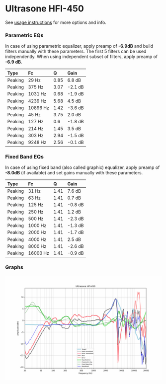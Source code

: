 # Ultrasone HFI-450
See [usage instructions](https://github.com/jaakkopasanen/AutoEq#usage) for more options and info.

### Parametric EQs
In case of using parametric equalizer, apply preamp of **-6.9dB** and build filters manually
with these parameters. The first 5 filters can be used independently.
When using independent subset of filters, apply preamp of **-6.9 dB**.

| Type    | Fc       |    Q | Gain    |
|:--------|:---------|:-----|:--------|
| Peaking | 29 Hz    | 0.85 | 6.8 dB  |
| Peaking | 375 Hz   | 3.07 | -2.1 dB |
| Peaking | 1031 Hz  | 0.68 | -1.9 dB |
| Peaking | 4239 Hz  | 5.68 | 4.5 dB  |
| Peaking | 10896 Hz | 1.42 | -3.6 dB |
| Peaking | 45 Hz    | 3.75 | 2.0 dB  |
| Peaking | 127 Hz   | 0.6  | -1.8 dB |
| Peaking | 214 Hz   | 1.45 | 3.5 dB  |
| Peaking | 303 Hz   | 2.94 | -1.5 dB |
| Peaking | 9248 Hz  | 2.56 | -0.1 dB |

### Fixed Band EQs
In case of using fixed band (also called graphic) equalizer, apply preamp of **-8.0dB**
(if available) and set gains manually with these parameters.

| Type    | Fc       |    Q | Gain    |
|:--------|:---------|:-----|:--------|
| Peaking | 31 Hz    | 1.41 | 7.6 dB  |
| Peaking | 63 Hz    | 1.41 | 0.7 dB  |
| Peaking | 125 Hz   | 1.41 | -0.8 dB |
| Peaking | 250 Hz   | 1.41 | 1.2 dB  |
| Peaking | 500 Hz   | 1.41 | -2.3 dB |
| Peaking | 1000 Hz  | 1.41 | -1.3 dB |
| Peaking | 2000 Hz  | 1.41 | -1.7 dB |
| Peaking | 4000 Hz  | 1.41 | 2.5 dB  |
| Peaking | 8000 Hz  | 1.41 | -2.6 dB |
| Peaking | 16000 Hz | 1.41 | -0.9 dB |

### Graphs
![](./Ultrasone%20HFI-450.png)